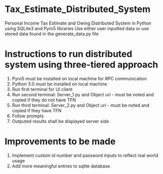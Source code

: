 # Tax_Estimate_Distributed_System
Personal Income Tax Estimate and Owing Distributed System in Python using SQLite3 and Pyro5 libraries
Use either user inputted data or use stored data found in the generate_data.py file

# Instructions to run distributed system using three-tiered approach
1. Pyro5 must be installed on local machine for RPC communication
2. Python 3.0 must be installed on local machine
3. Run first terminal for UI client
4. Run second terminal: Server_1.py and Object uri - must be noted and copied if they do not have TFN
5. Run third terminal: Server_2.py and Object uri - must be noted and copied if they have TFN
6. Follow prompts
7. Outputed results shall be displayed server side

# Improvements to be made
1. Implement custom id number and password inputs to reflect real world usage
2. Add more meaningful entries to sqlite database
